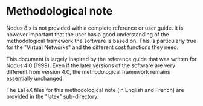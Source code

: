 # Methodological note

Nodus 8.x is not provided with a complete reference or user guide. It is
however important that the user has a good understanding of the methodological
framework the software is based on. This is particularly true for the "Virtual
Networks" and the different cost functions they need.

This document is largely inspired by the reference guide that was written for Nodus 4.0
(1999). Even if the later versions of the software are very different from
version 4.0, the methodological framework remains essentially unchanged.

The LaTeX files for this methodological note (in English and French) are provided
in the "latex" sub-directory. 
